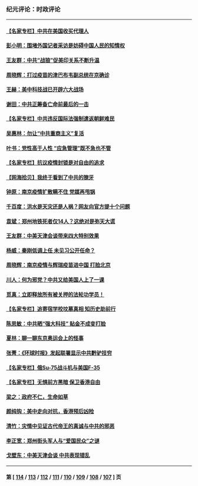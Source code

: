 ### 纪元评论：时政评论
---
#### [【名家专栏】中共在美国收买代理人](../../pages/nsc1025/n13124445.md) 
#### [彭小明：围堵外国记者采访是妨碍中国人民的知情权](../../pages/nsc1025/n13126638.md) 
#### [王友群：中共“战狼”促美印关系不断升温](../../pages/nsc1025/n13126338.md) 
#### [周晓辉：打过疫苗的津巴布韦副总统在京确诊](../../pages/nsc1025/n13125367.md) 
#### [王赫：美中科技战已开辟六大战场](../../pages/nsc1025/n13125712.md) 
#### [谢田：中共正筹备亡命前最后的一击](../../pages/nsc1025/n13125681.md) 
#### [【名家专栏】中共违反国际法强制遣返朝鲜难民](../../pages/nsc1025/n13124659.md) 
#### [吴惠林：勿让“中共重商主义”复活](../../pages/nsc1025/n13125370.md) 
#### [叶书：党性高于人性 “应急管理”既不急也不管](../../pages/nsc1025/n13125297.md) 
#### [【名家专栏】抗议疫情封锁是对自由的追求](../../pages/nsc1025/n13124805.md) 
#### [【网海拾贝】我终于看到了中共的獠牙](../../pages/nsc1025/n13124015.md) 
#### [钟原：南京疫情扩散瞒不住 党媒再甩锅](../../pages/nsc1025/n13125141.md) 
#### [千百度：洪水是天灾还是人祸？网友向官方提十个问题](../../pages/nsc1025/n13123943.md) 
#### [袁斌：郑州地铁死者仅14人？这绝对是弥天大谎](../../pages/nsc1025/n13123890.md) 
#### [王友群：中美天津会谈带来四大特别效果](../../pages/nsc1025/n13122442.md) 
#### [杨威：秦刚低调上任 未见习公开任命？](../../pages/nsc1025/n13122916.md) 
#### [周晓辉：南京疫情与辉瑞疫苗进中国 打脸北京](../../pages/nsc1025/n13122746.md) 
#### [川人：何为邪党？中共又给美国人上了一课](../../pages/nsc1025/n13122975.md) 
#### [觅真：立即释放所有被关押的法轮功学员！](../../pages/nsc1025/n13123048.md) 
#### [【名家专栏】追寄宿学校坟墓真相 知历史助前行](../../pages/nsc1025/n13120373.md) 
#### [陈思敏：中共晒“强大科技” 贴金不成变打脸](../../pages/nsc1025/n13122831.md) 
#### [夏林：聊一聊东京奥运会上的怪事](../../pages/nsc1025/n13122718.md) 
#### [张菁：《环球时报》发起联署显示中共黔驴技穷](../../pages/nsc1025/n13122663.md) 
#### [【名家专栏】俄Su-75战斗机与美国F-35](../../pages/nsc1025/n13121816.md) 
#### [【名家专栏】无惧前方黑暗 保卫香港自由](../../pages/nsc1025/n13121836.md) 
#### [梁之：政府不仁，生命如草](../../pages/nsc1025/n13121384.md) 
#### [颜纯钩：美中走向对抗，香港预后凶险](../../pages/nsc1025/n13121137.md) 
#### [清竹：灾情中见证古代帝王的真诚与中共的邪恶](../../pages/nsc1025/n13121031.md) 
#### [李正宽：郑州街头军人与“爱国民众”之谜](../../pages/nsc1025/n13120951.md) 
#### [戈壁东：中美天津会谈 中共表现错乱](../../pages/nsc1025/n13120630.md) 

---
#### 第 [ [114](./114.md) / [113](./113.md) / [112](./112.md) / [111](./111.md) / [110](./110.md) / [109](./109.md) / [108](./108.md) / [107](./107.md) ] 页
